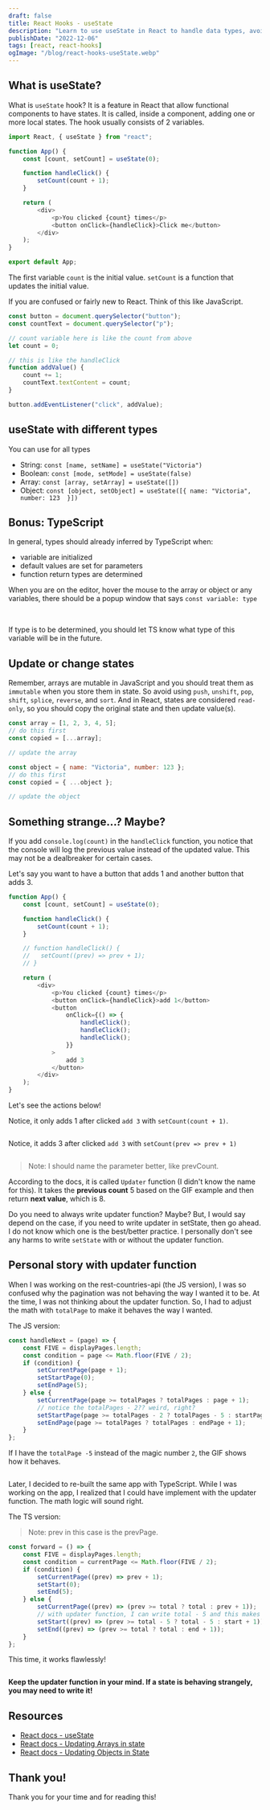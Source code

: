 ```yaml
---
draft: false
title: React Hooks - useState
description: "Learn to use useState in React to handle data types, avoid mutability in arrays & update state values. Bonus: TypeScript & handling state logging behavior."
publishDate: "2022-12-06"
tags: [react, react-hooks]
ogImage: "/blog/react-hooks-useState.webp"
---
```


## What is useState?

What is `useState` hook? It is a feature in React that allow functional components to have states. It is called, inside a component, adding one or more local states. The hook usually consists of 2 variables.

```js
import React, { useState } from "react";

function App() {
	const [count, setCount] = useState(0);

	function handleClick() {
		setCount(count + 1);
	}

	return (
		<div>
			<p>You clicked {count} times</p>
			<button onClick={handleClick}>Click me</button>
		</div>
	);
}

export default App;
```

The first variable `count` is the initial value. `setCount` is a function that updates the initial value.

If you are confused or fairly new to React. Think of this like JavaScript.

```js
const button = document.querySelector("button");
const countText = document.querySelector("p");

// count variable here is like the count from above
let count = 0;

// this is like the handleClick
function addValue() {
	count += 1;
	countText.textContent = count;
}

button.addEventListener("click", addValue);
```

## useState with different types

You can use for all types

- String: `const [name, setName] = useState("Victoria")`
- Boolean: `const [mode, setMode] = useState(false)`
- Array: `const [array, setArray] = useState([])`
- Object: `const [object, setObject] = useState([{ name: "Victoria", number: 123  }])`

## Bonus: TypeScript

In general, types should already inferred by TypeScript when:

- variable are initialized
- default values are set for parameters
- function return types are determined

When you are on the editor, hover the mouse to the array or object or any variables, there should be a popup window that says `const variable: type`

<img src="https://user-images.githubusercontent.com/35031228/206090180-ac27305a-5cc7-4518-8ffa-fc510aeee0fb.png" alt="">
<img src="https://user-images.githubusercontent.com/35031228/206090385-e1137ca8-cea1-493b-860e-7162330fa70d.png" alt="">

If type is to be determined, you should let TS know what type of this variable will be in the future.

## Update or change states

Remember, arrays are mutable in JavaScript and you should treat them as `immutable` when you store them in state. So avoid using `push`, `unshift`, `pop`, `shift`, `splice`, `reverse`, and `sort`. And in React, states are considered `read-only`, so you should copy the original state and then update value(s).

```js
const array = [1, 2, 3, 4, 5];
// do this first
const copied = [...array];

// update the array
```

```js
const object = { name: "Victoria", number: 123 };
// do this first
const copied = { ...object };

// update the object
```

## Something strange...? Maybe?

If you add `console.log(count)` in the `handleClick` function, you notice that the console will log the previous value instead of the updated value. This may not be a dealbreaker for certain cases.

Let's say you want to have a button that adds 1 and another button that adds 3.

```js
function App() {
	const [count, setCount] = useState(0);

	function handleClick() {
		setCount(count + 1);
	}

	// function handleClick() {
	//   setCount((prev) => prev + 1);
	// }

	return (
		<div>
			<p>You clicked {count} times</p>
			<button onClick={handleClick}>add 1</button>
			<button
				onClick={() => {
					handleClick();
					handleClick();
					handleClick();
				}}
			>
				add 3
			</button>
		</div>
	);
}
```

Let's see the actions below!

Notice, it only adds 1 after clicked `add 3` with `setCount(count + 1)`.

<img src="https://user-images.githubusercontent.com/35031228/206037427-f2d7bb11-36c0-4065-964d-792458259c4e.gif" alt="">

Notice, it adds 3 after clicked `add 3` with `setCount(prev => prev + 1)`

<img src="https://user-images.githubusercontent.com/35031228/206037764-ddb487d9-cace-4429-a00a-1c79be1c4049.gif" alt="">

> Note: I should name the parameter better, like prevCount.

According to the docs, it is called `Updater` function (I didn't know the name for this). It takes the **previous count** 5 based on the GIF example and then return **next value**, which is 8.

Do you need to always write updater function? Maybe? But, I would say depend on the case, if you need to write updater in setState, then go ahead. I do not know which one is the best/better practice. I personally don't see any harms to write `setState` with or without the updater function.

## Personal story with updater function

When I was working on the rest-countries-api (the JS version), I was so confused why the pagination was not behaving the way I wanted it to be. At the time, I was not thinking about the updater function. So, I had to adjust the math with `totalPage` to make it behaves the way I wanted.

The JS version:

```js
const handleNext = (page) => {
	const FIVE = displayPages.length;
	const condition = page <= Math.floor(FIVE / 2);
	if (condition) {
		setCurrentPage(page + 1);
		setStartPage(0);
		setEndPage(5);
	} else {
		setCurrentPage(page >= totalPages ? totalPages : page + 1);
		// notice the totalPages - 2?? weird, right?
		setStartPage(page >= totalPages - 2 ? totalPages - 5 : startPage + 1);
		setEndPage(page >= totalPages ? totalPages : endPage + 1);
	}
};
```

If I have the `totalPage -5` instead of the magic number `2`, the GIF shows how it behaves.

<img src="https://user-images.githubusercontent.com/35031228/206044718-0fdc274b-58ee-47b5-8a1c-5e4c681d6847.gif" alt="">

Later, I decided to re-built the same app with TypeScript. While I was working on the app, I realized that I could have implement with the updater function. The math logic will sound right.

The TS version:

> Note: prev in this case is the prevPage.

```ts
const forward = () => {
	const FIVE = displayPages.length;
	const condition = currentPage <= Math.floor(FIVE / 2);
	if (condition) {
		setCurrentPage((prev) => prev + 1);
		setStart(0);
		setEnd(5);
	} else {
		setCurrentPage((prev) => (prev >= total ? total : prev + 1));
		// with updater function, I can write total - 5 and this makes sense to me
		setStart((prev) => (prev >= total - 5 ? total - 5 : start + 1));
		setEnd((prev) => (prev >= total ? total : end + 1));
	}
};
```

This time, it works flawlessly!

<img src="https://user-images.githubusercontent.com/35031228/206045208-d23b9ca2-d1a7-4ca2-93ba-0da574aeb180.gif" alt="">

**Keep the updater function in your mind. If a state **is behaving **strangely**, you** may need to write it!**

## Resources

- [React docs - useState](https://beta.reactjs.org/apis/react/useState)
- [React docs - Updating Arrays in state](https://beta.reactjs.org/learn/updating-arrays-in-state)
- [React docs - Updating Objects in State](https://beta.reactjs.org/learn/updating-objects-in-state)

## Thank you!

Thank you for your time and for reading this!
